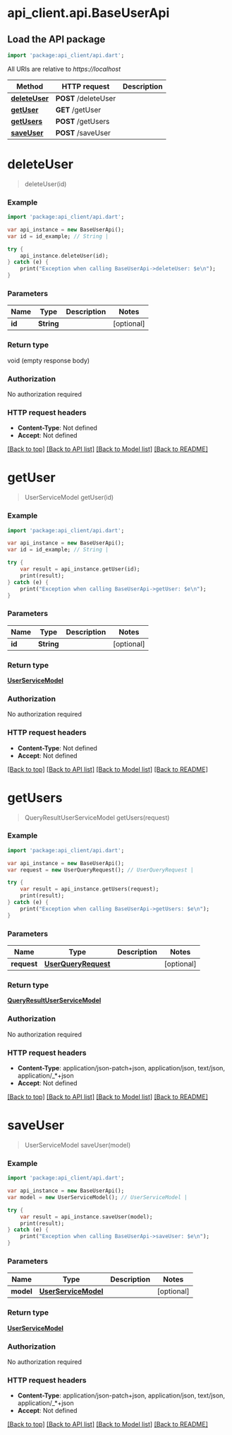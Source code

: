 # api_client.api.BaseUserApi

## Load the API package
```dart
import 'package:api_client/api.dart';
```

All URIs are relative to *https://localhost*

Method | HTTP request | Description
------------- | ------------- | -------------
[**deleteUser**](BaseUserApi.md#deleteUser) | **POST** /deleteUser | 
[**getUser**](BaseUserApi.md#getUser) | **GET** /getUser | 
[**getUsers**](BaseUserApi.md#getUsers) | **POST** /getUsers | 
[**saveUser**](BaseUserApi.md#saveUser) | **POST** /saveUser | 


# **deleteUser**
> deleteUser(id)



### Example 
```dart
import 'package:api_client/api.dart';

var api_instance = new BaseUserApi();
var id = id_example; // String | 

try { 
    api_instance.deleteUser(id);
} catch (e) {
    print("Exception when calling BaseUserApi->deleteUser: $e\n");
}
```

### Parameters

Name | Type | Description  | Notes
------------- | ------------- | ------------- | -------------
 **id** | **String**|  | [optional] 

### Return type

void (empty response body)

### Authorization

No authorization required

### HTTP request headers

 - **Content-Type**: Not defined
 - **Accept**: Not defined

[[Back to top]](#) [[Back to API list]](../README.md#documentation-for-api-endpoints) [[Back to Model list]](../README.md#documentation-for-models) [[Back to README]](../README.md)

# **getUser**
> UserServiceModel getUser(id)



### Example 
```dart
import 'package:api_client/api.dart';

var api_instance = new BaseUserApi();
var id = id_example; // String | 

try { 
    var result = api_instance.getUser(id);
    print(result);
} catch (e) {
    print("Exception when calling BaseUserApi->getUser: $e\n");
}
```

### Parameters

Name | Type | Description  | Notes
------------- | ------------- | ------------- | -------------
 **id** | **String**|  | [optional] 

### Return type

[**UserServiceModel**](UserServiceModel.md)

### Authorization

No authorization required

### HTTP request headers

 - **Content-Type**: Not defined
 - **Accept**: Not defined

[[Back to top]](#) [[Back to API list]](../README.md#documentation-for-api-endpoints) [[Back to Model list]](../README.md#documentation-for-models) [[Back to README]](../README.md)

# **getUsers**
> QueryResultUserServiceModel getUsers(request)



### Example 
```dart
import 'package:api_client/api.dart';

var api_instance = new BaseUserApi();
var request = new UserQueryRequest(); // UserQueryRequest | 

try { 
    var result = api_instance.getUsers(request);
    print(result);
} catch (e) {
    print("Exception when calling BaseUserApi->getUsers: $e\n");
}
```

### Parameters

Name | Type | Description  | Notes
------------- | ------------- | ------------- | -------------
 **request** | [**UserQueryRequest**](UserQueryRequest.md)|  | [optional] 

### Return type

[**QueryResultUserServiceModel**](QueryResultUserServiceModel.md)

### Authorization

No authorization required

### HTTP request headers

 - **Content-Type**: application/json-patch+json, application/json, text/json, application/_*+json
 - **Accept**: Not defined

[[Back to top]](#) [[Back to API list]](../README.md#documentation-for-api-endpoints) [[Back to Model list]](../README.md#documentation-for-models) [[Back to README]](../README.md)

# **saveUser**
> UserServiceModel saveUser(model)



### Example 
```dart
import 'package:api_client/api.dart';

var api_instance = new BaseUserApi();
var model = new UserServiceModel(); // UserServiceModel | 

try { 
    var result = api_instance.saveUser(model);
    print(result);
} catch (e) {
    print("Exception when calling BaseUserApi->saveUser: $e\n");
}
```

### Parameters

Name | Type | Description  | Notes
------------- | ------------- | ------------- | -------------
 **model** | [**UserServiceModel**](UserServiceModel.md)|  | [optional] 

### Return type

[**UserServiceModel**](UserServiceModel.md)

### Authorization

No authorization required

### HTTP request headers

 - **Content-Type**: application/json-patch+json, application/json, text/json, application/_*+json
 - **Accept**: Not defined

[[Back to top]](#) [[Back to API list]](../README.md#documentation-for-api-endpoints) [[Back to Model list]](../README.md#documentation-for-models) [[Back to README]](../README.md)

